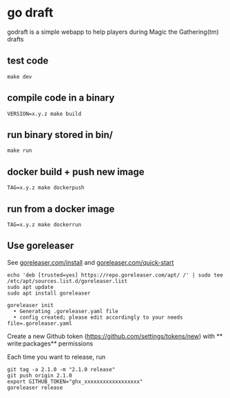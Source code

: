 # go draft

godraft is a simple webapp to help players during Magic the Gathering(tm) drafts

## test code

```
make dev
```

## compile code in a binary

```
VERSION=x.y.z make build
```

## run binary stored in bin/

```
make run
```

## docker build + push new image

```
TAG=x.y.z make dockerpush
```

## run from a docker image

```
TAG=x.y.z make dockerrun
```

## Use goreleaser

See [goreleaser.com/install](https://goreleaser.com/install/) and [goreleaser.com/quick-start](https://goreleaser.com/quick-start/)

```
echo 'deb [trusted=yes] https://repo.goreleaser.com/apt/ /' | sudo tee /etc/apt/sources.list.d/goreleaser.list
sudo apt update
sudo apt install goreleaser

goreleaser init
  • Generating .goreleaser.yaml file
  • config created; please edit accordingly to your needs file=.goreleaser.yaml
```

Create a new Github token (https://github.com/settings/tokens/new) with ** write:packages** permissions

Each time you want to release, run 

```
git tag -a 2.1.0 -m "2.1.0 release"
git push origin 2.1.0
export GITHUB_TOKEN="ghx_xxxxxxxxxxxxxxxxxx"
goreleaser release
```
